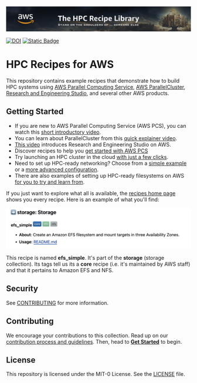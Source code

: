 ![Site Banner](docs/media/banner.png "The HPC Recipe Library - stand on the shoulders of... someone else.")

[![DOI](https://zenodo.org/badge/DOI/10.5281/zenodo.8360274.svg)](https://doi.org/10.5281/zenodo.8360274)
[![Static Badge](https://img.shields.io/badge/aws%20hpc%20blog-FF9900)](https://aws.amazon.com/blogs/hpc/introducing-a-community-recipe-library-for-hpc-infrastructure-on-aws/)

# HPC Recipes for AWS

This repository contains example recipes that demonstrate how to build HPC systems using [AWS Parallel Computing Service](https://aws.amazon.com/hpc/pcs/), [AWS ParallelCluster](https://aws.amazon.com/hpc/parallelcluster/), [Research and Engineering Studio](https://aws.amazon.com/hpc/res/), and several other AWS products.

## Getting Started

* If you are new to AWS Parallel Computing Service (AWS PCS), you can watch this [short introductory video](https://youtu.be/gmw7A3kOh60).
* You can learn about ParallelCluster from this [quick explainer video](https://youtu.be/gmw7A3kOh60).
* [This video](https://www.youtube.com/watch?v=2Nku6MWDwT0) introduces Research and Engineering Studio on AWS.
* Discover recipes to help you [get started with AWS PCS](recipes/pcs/)
* Try launching an HPC cluster in the cloud [with just a few clicks](recipes/pcluster/latest/README.md).
* Need to set up HPC-ready networking? Choose from a [simple example](recipes/net/hpc_basic/README.md) or a [more advanced configuration](recipes/net/hpc_large_scale/README.md).
* There are also examples of setting up HPC-ready filesystems on AWS [for you to try and learn from](recipes/README.md#arrow_right-storage-storage).

If you just want to explore what all is available, the [recipes home page](./recipes/README.md) shows you every recipe. Here is an example of what you'll find:

![recipe](docs/media/recipe.png)

This recipe is named **efs_simple**. It's part of the **storage** (storage collection). Its tags tell us its a **core** recipe (i.e. it's maintained by AWS staff) and that it pertains to Amazon EFS and NFS. 

## Security

See [CONTRIBUTING](CONTRIBUTING.md#security-issue-notifications) for more information.

## Contributing

We encourage your contributions to this collection. Read up on our [contribution process and guidelines](CONTRIBUTING.md). Then, head to **[Get Started](docs/start.md)** to begin. 

## License

This repository is licensed under the MIT-0 License. See the [LICENSE](LICENSE) file.

